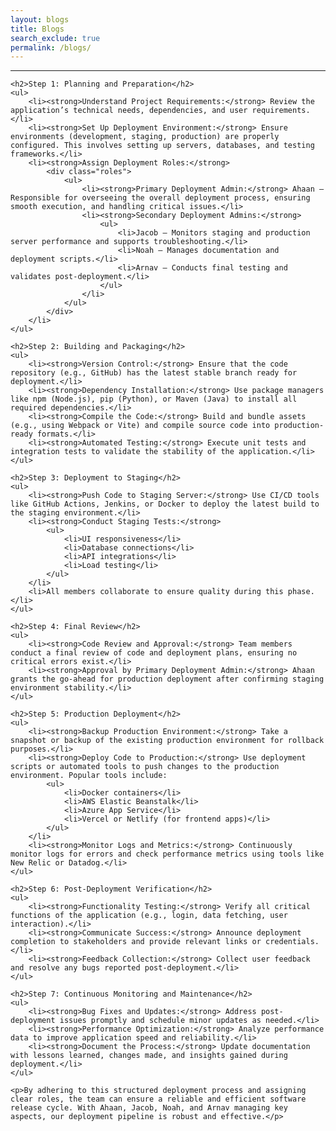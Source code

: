 ```yaml
---
layout: blogs
title: Blogs
search_exclude: true
permalink: /blogs/
---
```


<html>
<body>
    <hr>

    <h2>Step 1: Planning and Preparation</h2>
    <ul>
        <li><strong>Understand Project Requirements:</strong> Review the application’s technical needs, dependencies, and user requirements.</li>
        <li><strong>Set Up Deployment Environment:</strong> Ensure environments (development, staging, production) are properly configured. This involves setting up servers, databases, and testing frameworks.</li>
        <li><strong>Assign Deployment Roles:</strong>
            <div class="roles">
                <ul>
                    <li><strong>Primary Deployment Admin:</strong> Ahaan – Responsible for overseeing the overall deployment process, ensuring smooth execution, and handling critical issues.</li>
                    <li><strong>Secondary Deployment Admins:</strong>
                        <ul>
                            <li>Jacob – Monitors staging and production server performance and supports troubleshooting.</li>
                            <li>Noah – Manages documentation and deployment scripts.</li>
                            <li>Arnav – Conducts final testing and validates post-deployment.</li>
                        </ul>
                    </li>
                </ul>
            </div>
        </li>
    </ul>

    <h2>Step 2: Building and Packaging</h2>
    <ul>
        <li><strong>Version Control:</strong> Ensure that the code repository (e.g., GitHub) has the latest stable branch ready for deployment.</li>
        <li><strong>Dependency Installation:</strong> Use package managers like npm (Node.js), pip (Python), or Maven (Java) to install all required dependencies.</li>
        <li><strong>Compile the Code:</strong> Build and bundle assets (e.g., using Webpack or Vite) and compile source code into production-ready formats.</li>
        <li><strong>Automated Testing:</strong> Execute unit tests and integration tests to validate the stability of the application.</li>
    </ul>

    <h2>Step 3: Deployment to Staging</h2>
    <ul>
        <li><strong>Push Code to Staging Server:</strong> Use CI/CD tools like GitHub Actions, Jenkins, or Docker to deploy the latest build to the staging environment.</li>
        <li><strong>Conduct Staging Tests:</strong>
            <ul>
                <li>UI responsiveness</li>
                <li>Database connections</li>
                <li>API integrations</li>
                <li>Load testing</li>
            </ul>
        </li>
        <li>All members collaborate to ensure quality during this phase.</li>
    </ul>

    <h2>Step 4: Final Review</h2>
    <ul>
        <li><strong>Code Review and Approval:</strong> Team members conduct a final review of code and deployment plans, ensuring no critical errors exist.</li>
        <li><strong>Approval by Primary Deployment Admin:</strong> Ahaan grants the go-ahead for production deployment after confirming staging environment stability.</li>
    </ul>

    <h2>Step 5: Production Deployment</h2>
    <ul>
        <li><strong>Backup Production Environment:</strong> Take a snapshot or backup of the existing production environment for rollback purposes.</li>
        <li><strong>Deploy Code to Production:</strong> Use deployment scripts or automated tools to push changes to the production environment. Popular tools include:
            <ul>
                <li>Docker containers</li>
                <li>AWS Elastic Beanstalk</li>
                <li>Azure App Service</li>
                <li>Vercel or Netlify (for frontend apps)</li>
            </ul>
        </li>
        <li><strong>Monitor Logs and Metrics:</strong> Continuously monitor logs for errors and check performance metrics using tools like New Relic or Datadog.</li>
    </ul>

    <h2>Step 6: Post-Deployment Verification</h2>
    <ul>
        <li><strong>Functionality Testing:</strong> Verify all critical functions of the application (e.g., login, data fetching, user interaction).</li>
        <li><strong>Communicate Success:</strong> Announce deployment completion to stakeholders and provide relevant links or credentials.</li>
        <li><strong>Feedback Collection:</strong> Collect user feedback and resolve any bugs reported post-deployment.</li>
    </ul>

    <h2>Step 7: Continuous Monitoring and Maintenance</h2>
    <ul>
        <li><strong>Bug Fixes and Updates:</strong> Address post-deployment issues promptly and schedule minor updates as needed.</li>
        <li><strong>Performance Optimization:</strong> Analyze performance data to improve application speed and reliability.</li>
        <li><strong>Document the Process:</strong> Update documentation with lessons learned, changes made, and insights gained during deployment.</li>
    </ul>

    <p>By adhering to this structured deployment process and assigning clear roles, the team can ensure a reliable and efficient software release cycle. With Ahaan, Jacob, Noah, and Arnav managing key aspects, our deployment pipeline is robust and effective.</p>


</body>
</html>
